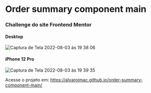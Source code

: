 # Order summary component main

### Challenge do site Frontend Mentor

#### Desktop
![Captura de Tela 2022-08-03 às 19 38 06](https://user-images.githubusercontent.com/99209300/182724773-83fa796f-a0af-45b6-897d-1cc71d7164fc.png)

#### iPhone 12 Pro
![Captura de Tela 2022-08-03 às 19 39 35](https://user-images.githubusercontent.com/99209300/182724939-a1bb88c9-c096-4dda-a3e6-cf48da59b4c5.png)

Acesse o projeto em: https://alvarojmac.github.io/order-summary-component-main/
